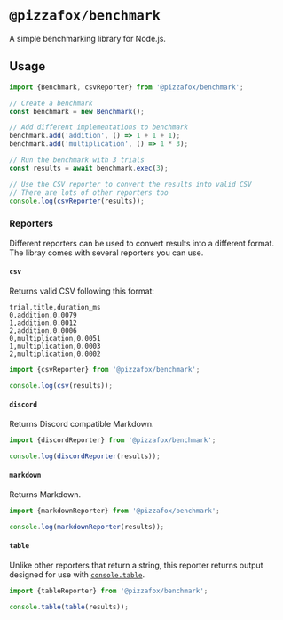 # `@pizzafox/benchmark`

A simple benchmarking library for Node.js.

## Usage

```ts
import {Benchmark, csvReporter} from '@pizzafox/benchmark';

// Create a benchmark
const benchmark = new Benchmark();

// Add different implementations to benchmark
benchmark.add('addition', () => 1 + 1 + 1);
benchmark.add('multiplication', () => 1 * 3);

// Run the benchmark with 3 trials
const results = await benchmark.exec(3);

// Use the CSV reporter to convert the results into valid CSV
// There are lots of other reporters too
console.log(csvReporter(results));
```

### Reporters

Different reporters can be used to convert results into a different format.
The libray comes with several reporters you can use.

#### `csv`

Returns valid CSV following this format:

```csv
trial,title,duration_ms
0,addition,0.0079
1,addition,0.0012
2,addition,0.0006
0,multiplication,0.0051
1,multiplication,0.0003
2,multiplication,0.0002
```

```ts
import {csvReporter} from '@pizzafox/benchmark';

console.log(csv(results));
```

#### `discord`

Returns Discord compatible Markdown.

```ts
import {discordReporter} from '@pizzafox/benchmark';

console.log(discordReporter(results));
```

#### `markdown`

Returns Markdown.

```ts
import {markdownReporter} from '@pizzafox/benchmark';

console.log(markdownReporter(results));
```

#### `table`

Unlike other reporters that return a string, this reporter returns output designed for use with [`console.table`](https://nodejs.org/api/console.html#console_console_table_tabulardata_properties).

```ts
import {tableReporter} from '@pizzafox/benchmark';

console.table(table(results));
```
